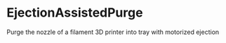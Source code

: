 # EjectionAssistedPurge
Purge the nozzle of a filament 3D printer into tray with motorized ejection
